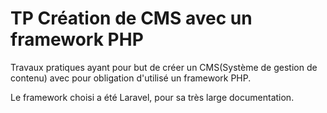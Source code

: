 ﻿# TP Création de CMS avec un framework PHP

 Travaux pratiques ayant pour but de créer un CMS(Système de gestion de contenu) avec pour obligation d'utilisé un framework PHP.  

 Le framework choisi a été Laravel, pour sa très large documentation.  
